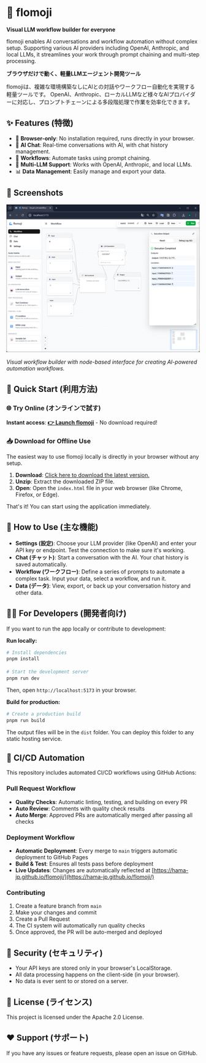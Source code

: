 # 🌊 flomoji

**Visual LLM workflow builder for everyone**

flomoji enables AI conversations and workflow automation without complex setup. Supporting various AI providers including OpenAI, Anthropic, and local LLMs, it streamlines your work through prompt chaining and multi-step processing.

**ブラウザだけで動く、軽量LLMエージェント開発ツール**

flomojiは、複雑な環境構築なしにAIとの対話やワークフロー自動化を実現する軽量ツールです。 OpenAI、Anthropic、ローカルLLMなど様々なAIプロバイダーに対応し、プロンプトチェーンによる多段階処理で作業を効率化できます。

## ✨ Features (特徴)

- 🚀 **Browser-only**: No installation required, runs directly in your browser.
- 💬 **AI Chat**: Real-time conversations with AI, with chat history management.
- 🔗 **Workflows**: Automate tasks using prompt chaining.
- 🔌 **Multi-LLM Support**: Works with OpenAI, Anthropic, and local LLMs.
- 📊 **Data Management**: Easily manage and export your data.

## 📸 Screenshots

![flomoji Workflow Interface](docs/app-screenshot.png)

*Visual workflow builder with node-based interface for creating AI-powered automation workflows.*

## 🚀 Quick Start (利用方法)

### 🌐 Try Online (オンラインで試す)
**Instant access**: [**👉 Launch flomoji**](https://hama-jp.github.io/flomoji/) - No download required!

### 📥 Download for Offline Use
The easiest way to use flomoji locally is directly in your browser without any setup.

1.  **Download**: [Click here to download the latest version.](https://github.com/hama-jp/flomoji/archive/refs/heads/gh-pages.zip)
2.  **Unzip**: Extract the downloaded ZIP file.
3.  **Open**: Open the `index.html` file in your web browser (like Chrome, Firefox, or Edge).

That's it! You can start using the application immediately.

## 📝 How to Use (主な機能)

- **Settings (設定)**: Choose your LLM provider (like OpenAI) and enter your API key or endpoint. Test the connection to make sure it's working.
- **Chat (チャット)**: Start a conversation with the AI. Your chat history is saved automatically.
- **Workflow (ワークフロー)**: Define a series of prompts to automate a complex task. Input your data, select a workflow, and run it.
- **Data (データ)**: View, export, or back up your conversation history and other data.

## 🧑‍💻 For Developers (開発者向け)

If you want to run the app locally or contribute to development:

**Run locally:**
```bash
# Install dependencies
pnpm install

# Start the development server
pnpm run dev
```
Then, open `http://localhost:5173` in your browser.

**Build for production:**
```bash
# Create a production build
pnpm run build
```
The output files will be in the `dist` folder. You can deploy this folder to any static hosting service.

## 🚀 CI/CD Automation

This repository includes automated CI/CD workflows using GitHub Actions:

### Pull Request Workflow
- **Quality Checks**: Automatic linting, testing, and building on every PR
- **Auto Review**: Comments with quality check results
- **Auto Merge**: Approved PRs are automatically merged after passing all checks

### Deployment Workflow  
- **Automatic Deployment**: Every merge to `main` triggers automatic deployment to GitHub Pages
- **Build & Test**: Ensures all tests pass before deployment
- **Live Updates**: Changes are automatically reflected at [https://hama-jp.github.io/flomoji/](https://hama-jp.github.io/flomoji/)

### Contributing
1. Create a feature branch from `main`
2. Make your changes and commit
3. Create a Pull Request
4. The CI system will automatically run quality checks
5. Once approved, the PR will be auto-merged and deployed

## 🔐 Security (セキュリティ)

- Your API keys are stored only in your browser's LocalStorage.
- All data processing happens on the client-side (in your browser).
- No data is ever sent to or stored on a server.

## 📄 License (ライセンス)

This project is licensed under the Apache 2.0 License.

## ❤️ Support (サポート)

If you have any issues or feature requests, please open an issue on GitHub.

